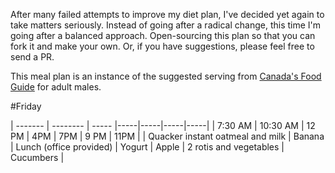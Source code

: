 After many failed attempts to improve my diet plan, I've decided yet
again to take matters seriously. Instead of going after a radical
change, this time I'm going after a balanced approach. Open-sourcing
this plan so that you can fork it and make your own. Or, if you have
suggestions, please feel free to send a PR.

This meal plan is an instance of the suggested serving from [Canada's
Food
Guide](https://www.canada.ca/en/health-canada/services/canada-food-guides.html) for adult males.


#Friday

| ------- | -------- | ----- |-----|-----|-----|-----|
| 7:30 AM | 10:30 AM | 12 PM | 4PM | 7PM | 9 PM | 11PM |
| Quacker instant oatmeal and milk | Banana | Lunch (office provided) |
Yogurt | Apple | 2 rotis and vegetables | Cucumbers |



